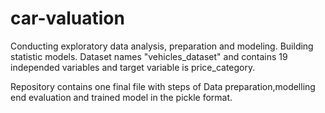 # car-valuation
Conducting exploratory data analysis, preparation and modeling. Building statistic models. Dataset names "vehicles_dataset" and contains 19 independed variables and target variable is price_category.

Repository contains one final file with steps of Data preparation,modelling end evaluation and trained model in the pickle format.

